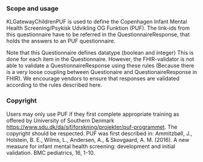 ### Scope and usage
KLGatewayChildrenPUF is used to define the Copenhagen Infant Mental Health Screening/Psykisk Udvikling OG Funktion (PUF). The link-ids from this questionnaire have to be referred in the QuestionnaireResponse, that holds the answers to an PUF questionnaire.

Note that this Questionnaire defines datatype (boolean and integer) This is done for each item in the Questionnaire. However, the FHIR-validator is not able to validate a QuestionnaireResponse using these rules (Because there is a very loose coupling between Questionaire and QuestionaireResponse in FHIR). We encourage vendors to ensure that responses are validated according to the rules described here.

### Copyright
Users may only use PUF if they first complete appropriate training as offered by University of Southern Denmark https://www.sdu.dk/da/sif/forskning/projekter/puf-programmet. The copyright should be respected. PUF was first described in: Ammitzbøll, J., Holstein, B. E., Wilms, L., Andersen, A., & Skovgaard, A. M. (2016). A new measure for infant mental health screening: development and initial validation. BMC pediatrics, 16, 1-10.